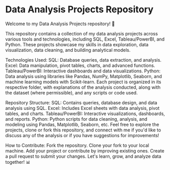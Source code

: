 # Data Analysis Projects Repository
Welcome to my Data Analysis Projects repository! 🚀

This repository contains a collection of my data analysis projects across various tools and technologies, including SQL, Excel, Tableau/PowerBI, and Python. These projects showcase my skills in data exploration, data visualization, data cleaning, and building analytical models.

Technologies Used:
SQL: Database queries, data extraction, and analysis.
Excel: Data manipulation, pivot tables, charts, and advanced functions.
Tableau/PowerBI: Interactive dashboards and data visualizations.
Python: Data analysis using libraries like Pandas, NumPy, Matplotlib, Seaborn, and machine learning models with Scikit-learn.
Each project is organized in its respective folder, with explanations of the analysis conducted, along with the dataset (where permissible), and any scripts or code used.

Repository Structure:
SQL: Contains queries, database design, and data analysis using SQL.
Excel: Includes Excel sheets with data analysis, pivot tables, and charts.
Tableau/PowerBI: Interactive visualizations, dashboards, and reports.
Python: Python scripts for data cleaning, analysis, and modeling using Pandas, Matplotlib, Seaborn, etc.
Feel free to explore the projects, clone or fork this repository, and connect with me if you'd like to discuss any of the analysis or if you have suggestions for improvements!

How to Contribute:
Fork the repository.
Clone your fork to your local machine.
Add your project or contribute by improving existing ones.
Create a pull request to submit your changes.
Let's learn, grow, and analyze data together! 📊
